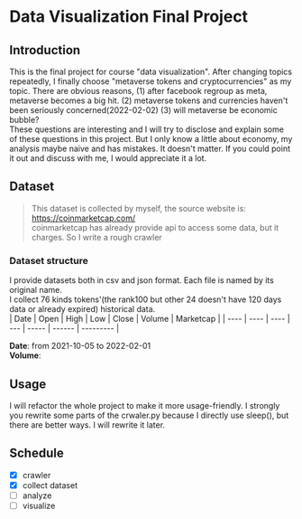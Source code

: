# Data Visualization Final Project
## Introduction
This is the final project for course "data visualization". After changing topics repeatedly, I finally choose "metaverse tokens and cryptocurrencies" as my topic. There are obvious reasons, (1) after facebook regroup as meta, metaverse becomes a big hit. (2) metaverse tokens and currencies haven't been seriously 
concerned(2022-02-02) (3) will metaverse be economic bubble?  
These questions are interesting and I will try to disclose and explain some of these questions in this project. But I only know a little about economy, my analysis maybe naive and has mistakes. It doesn't matter. If you could point it out and discuss with me, I would appreciate it a lot.  
## Dataset
> This dataset is collected by myself, the source website is: https://coinmarketcap.com/  
> coinmarketcap has already provide api to access some data, but it charges. So I write a rough crawler
### Dataset structure
I provide datasets both in csv and json format. Each file is named by its original name.  
I collect 76 kinds tokens'(the rank100 but other 24 doesn't have 120 days data or already expired) historical data.  
| Date | Open | High | Low | Close | Volume | Marketcap |
| ---- | ---- | ---- | --- | ----- | ------ | --------- |

**Date**: from 2021-10-05 to 2022-02-01  
**Volume**: 

## Usage
I will refactor the whole project to make it more usage-friendly. I strongly you rewrite some parts of the crwaler.py because I directly use sleep(), but there are better ways. I will rewrite it later.

## Schedule
- [x] crawler
- [x] collect dataset
- [ ] analyze
- [ ] visualize
